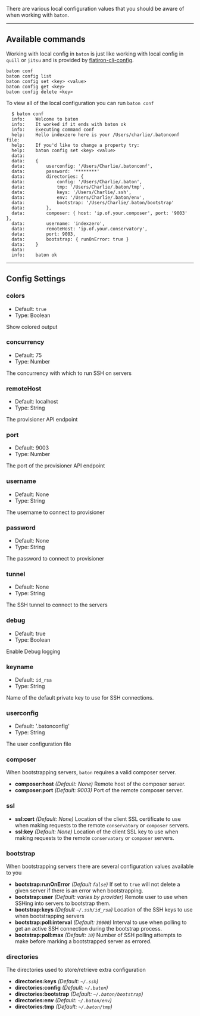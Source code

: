 There are various local configuration values that you should be aware of when working with `baton`.

<hr/>

## Available commands

Working with local config in `baton` is just like working with local config in `quill` or `jitsu` and is provided by [flatiron-cli-config][flatiron-cli-config].

```
baton conf
baton config list
baton config set <key> <value>
baton config get <key>
baton config delete <key>
```

To view all of the local configuration you can run `baton conf`

```
  $ baton conf
  info:    Welcome to baton
  info:    It worked if it ends with baton ok
  info:    Executing command conf
  help:    Hello indexzero here is your /Users/charlie/.batonconf file:
  help:    If you'd like to change a property try:
  help:    baton config set <key> <value>
  data:    
  data:    {
  data:        userconfig: '/Users/Charlie/.batonconf',
  data:        password: '********'
  data:        directories: {
  data:            config: '/Users/Charlie/.baton',
  data:            tmp: '/Users/Charlie/.baton/tmp',
  data:            keys: '/Users/Charlie/.ssh',
  data:            env: '/Users/Charlie/.baton/env',
  data:            bootstrap: '/Users/Charlie/.baton/bootstrap'
  data:        },
  data:        composer: { host: 'ip.of.your.composer', port: '9003' },
  data:        username: 'indexzero',
  data:        remoteHost: 'ip.of.your.conservatory',
  data:        port: 9003,
  data:        bootstrap: { runOnError: true }
  data:    }
  data:    
  info:    baton ok
```

<hr/>

## Config Settings

### colors
  * Default: `true`
  * Type: Boolean

Show colored output

### concurrency
  * Default: 75
  * Type: Number

The concurrency with which to run SSH on servers

### remoteHost
  * Default: localhost
  * Type: String

The provisioner API endpoint

### port
  * Default: 9003
  * Type: Number

The port of the provisioner API endpoint

### username
  * Default: None
  * Type: String

The username to connect to provisioner

### password
  * Default: None
  * Type: String

The password to connect to provisioner

### tunnel
  * Default: None
  * Type: String

The SSH tunnel to connect to the servers

### debug
  * Default: true
  * Type: Boolean

Enable Debug logging

### keyname
  * Default: `id_rsa`
  * Type: String
  
Name of the default private key to use for SSH connections.

### userconfig
  * Default: '.batonconfig'
  * Type: String

The user configuration file

### composer

When bootstrapping servers, `baton` requires a valid composer server.

* **composer:host** _(Default: None)_ Remote host of the composer server.
* **composer:port** _(Default: 9003)_ Port of the remote composer server.

### ssl

* **ssl:cert** _(Default: None)_ Location of the client SSL certificate to use when making requests to the remote `conservatory` or `composer` servers.
* **ssl:key** _(Default: None)_ Location of the client SSL key to use when making requests to the remote `conservatory` or `composer` servers.

### bootstrap

When bootstrapping servers there are several configuration values available to you

* **bootstrap:runOnError** _(Default `false`)_ 
If set to `true` will not delete a given server if there is an error when bootstrapping.
* **bootstrap:user** _(Default: varies by provider)_
Remote user to use when SSHing into servers to bootstrap them.
* **bootstrap:keys** _(Default `~/.ssh/id_rsa`)_
Location of the SSH keys to use when bootstrapping servers
* **bootstrap:poll:interval** _(Default: `30000`)_
Interval to use when polling to get an active SSH connection during the bootstrap process.
* **bootstrap:poll:max** _(Default: `10`)_
Number of SSH polling attempts to make before marking a bootstrapped server as errored.

### directories

The directories used to store/retrieve extra configuration

* **directories:keys** _(Default: `~/.ssh`)_
* **directories:config** _(Default: `~/.baton`)_
* **directories:bootstrap** _(Default: `~/.baton/bootstrap`)_
* **directories:env** _(Default: `~/.baton/env`)_
* **directories:tmp** _(Default: `~/.baton/tmp`)_

[flatiron-cli-config]: https://github.com/flatiron/cli-config
[meta:title]: <> (Baton configuration)